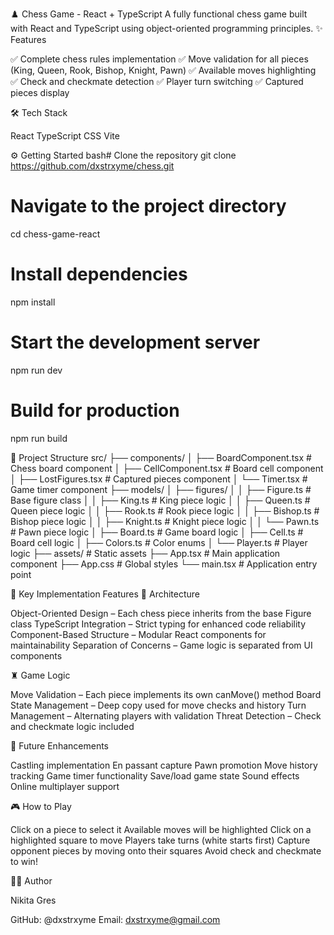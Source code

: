 ♟️ Chess Game - React + TypeScript
A fully functional chess game built with React and TypeScript using object-oriented programming principles.
✨ Features

✅ Complete chess rules implementation
✅ Move validation for all pieces (King, Queen, Rook, Bishop, Knight, Pawn)
✅ Available moves highlighting
✅ Check and checkmate detection
✅ Player turn switching
✅ Captured pieces display

🛠️ Tech Stack

React
TypeScript
CSS
Vite

⚙️ Getting Started
bash# Clone the repository
git clone https://github.com/dxstrxyme/chess.git

# Navigate to the project directory

cd chess-game-react

# Install dependencies

npm install

# Start the development server

npm run dev

# Build for production

npm run build

📁 Project Structure
src/
├── components/
│ ├── BoardComponent.tsx # Chess board component
│ ├── CellComponent.tsx # Board cell component
│ ├── LostFigures.tsx # Captured pieces component
│ └── Timer.tsx # Game timer component
├── models/
│ ├── figures/
│ │ ├── Figure.ts # Base figure class
│ │ ├── King.ts # King piece logic
│ │ ├── Queen.ts # Queen piece logic
│ │ ├── Rook.ts # Rook piece logic
│ │ ├── Bishop.ts # Bishop piece logic
│ │ ├── Knight.ts # Knight piece logic
│ │ └── Pawn.ts # Pawn piece logic
│ ├── Board.ts # Game board logic
│ ├── Cell.ts # Board cell logic
│ ├── Colors.ts # Color enums
│ └── Player.ts # Player logic
├── assets/ # Static assets
├── App.tsx # Main application component
├── App.css # Global styles
└── main.tsx # Application entry point

🔧 Key Implementation Features
🧱 Architecture

Object-Oriented Design – Each chess piece inherits from the base Figure class
TypeScript Integration – Strict typing for enhanced code reliability
Component-Based Structure – Modular React components for maintainability
Separation of Concerns – Game logic is separated from UI components

♜ Game Logic

Move Validation – Each piece implements its own canMove() method
Board State Management – Deep copy used for move checks and history
Turn Management – Alternating players with validation
Threat Detection – Check and checkmate logic included

🚧 Future Enhancements

Castling implementation
En passant capture
Pawn promotion
Move history tracking
Game timer functionality
Save/load game state
Sound effects
Online multiplayer support

🎮 How to Play

Click on a piece to select it
Available moves will be highlighted
Click on a highlighted square to move
Players take turns (white starts first)
Capture opponent pieces by moving onto their squares
Avoid check and checkmate to win!

👨‍💻 Author

Nikita Gres

GitHub: @dxstrxyme
Email: dxstrxyme@gmail.com
